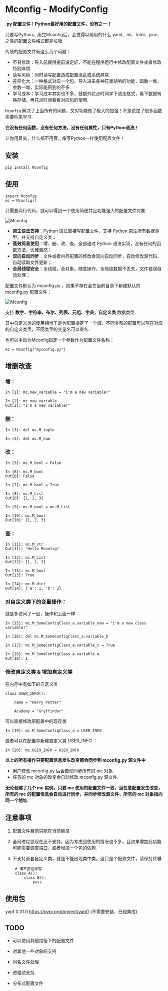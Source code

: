# Mconfig - ModifyConfig

**.py 配置文件！Python最好用的配置文件，没有之一！**

只要写Python，用完Mconfig后，会觉得以前用的什么 yaml、ini、toml、json 之类的配置文件格式都是垃圾.

传统的配置文件有这么几个问题：

* 不易修改：导入前就得提前设定好，不能在程序运行中修改配置文件或者修改特别麻烦.
* 读写风险：同时读写配置造成配置混乱或系统异常.
* 差异化大：一种格式对应一个包，导入进来各种花里胡哨的功能，函数一堆，参数一堆，实际能用到的不多.
* 学习成本：学习成本其实也不多，就额外花点时间学下语法格式，看下数据转换存储，再花点时间看看对应包的使用.

`Mconfig` 解决了上面所有的问题，又对功能做了极大的加强！不是说加了很多函数需要你来学习.

**它没有任何函数，没有任何方法，没有任何属性，只有Python语法！**

让你用着爽，什么都不用管，像写Python一样使用配置文件！

## 安装

    pip install Mconfig

## 使用

    import Mconfig
    mc = Mconfig()

只需要两行代码，就可以得到一个使用简便并且功能强大的配置文件对象.

![Mconfig][1]

* **原生语法支持**：Python 语法直接写配置文件，支持 Python 原生所有数据类型，并支持自定义类；
* **高效简易使用**：增、删、改、查，全部通过 Python 语法实现，没有任何的函数方法，优雅自然；
* **双向自动同步**：文件或者内存配置的修改会双向自动同步，自动修改源代码，自动读取文件更新；
* **全局线程安全**：全线程，全对象，随意操作，全局锁数据不丢失，文件错误自动处理；

配置文件默认为 mconfig.py ，如果不存在会在当前目录下新建默认的 mconfig.py 配置文件：

![Mconfig][2]

支持 **数字、字符串、布尔、列表、元组、字典，自定义类** 数据类型.

其中自定义类的使用相当于是为配置指定了一个域，不同类型的配置可以写在对应的自定义类里，不同类里的变量名可以重名.

也可以手动为Mconfig指定一个参数作为配置文件名称：

    mc = Mconfig("myconfig.py")

## 增删改查

### 增：

    In [1]: mc.new_variable = "i'm a new variable!"

    In [2]: mc.new_variable
    Out[2]: "i'm a new variable!"

### 删：

    In [3]: del mc.M_tuple

    In [4]: del mc.M_num

### 改：

    In [5]: mc.M_bool = False

    In [6]: mc.M_bool
    Out[6]: False

    In [7]: mc.M_bool = True

    In [8]: mc.M_List
    Out[8]: [1, 2, 3]

    In [9]: mc.M_bool = mc.M_List

    In [10]: mc.M_bool
    Out[10]: [1, 2, 3]

### 查：

    In [11]: mc.M_str
    Out[11]: 'Hello Mconfig!'

    In [12]: mc.M_List
    Out[12]: [1, 2, 3]

    In [13]: mc.M_bool
    Out[13]: True

    In [14]: mc.M_dict
    Out[14]: {'a': 1, 'b': 2}

### 对自定义类下的变量操作：

就是多访问了一层，操作和上面一样

    In [15]: mc.M_SomeConfigClass_a.variable_new = "i'm a new class variable!"

    In [16]: del mc.M_SomeConfigClass_a.variable_b

    In [17]: mc.M_SomeConfigClass_a.variable_c = True

    In [18]: mc.M_SomeConfigClass_a.variable_a
    Out[18]: 1

### 修改自定义类 & 增加自定义类
在内存中有如下的自定义类

    class USER_INFO():

        name = "Harry Potter"

        Academy = "Gryffindor"

可以直接修改原配置中的现存类

    In [19]: mc.M_SomeConfigClass_a = USER_INFO

或者可以在配置中新建自定义类 USER_INFO ：

    In [20]: mc.USER_INFO = USER_INFO


**以上的所有操作只要配置信息发生改变都会同步到 mconfig.py 源文件中**

* 用户修改 mconfig.py 后会自动同步所有的 mc 对象.
* 任意的 mc 对象的改变会自动修改 mconfig.py 源文件.

**无论创建了几个 mc 实例，只要 mc 使用的配置文件一致，当任意配置发生改变，所有的 mc 的配置信息会自动进行同步，并同步修改源文件，所有的 mc 对象指向同一个地址.**

## 注意事项

1. 配置文件目前只能在当前目录
2. 全局进程锁现在还不支持，因为考虑到使用的情况也不多，且如果增加此功能可能需要调度端口，或者增加一个包的依赖.
3. 不支持嵌套自定义类，就是不能出现类中类，这只是个配置文件，请保持优雅.

        # 请不要这样写
        class A():
            class B():
                pass

## 使用包

yapf 0.31.0 https://pypi.org/project/yapf/ (不需要安装，已经集成)

## TODO

* 可以使用其他路径下的配置文件
* 对其他一些对象的支持
* 同名文件处理
* 进程锁支持
* 分布式配置文件


  [1]: https://raw.githubusercontent.com/EVA-JianJun/GitPigBed/master/blog_files/img/Mconfig_0.png
  [2]: https://raw.githubusercontent.com/EVA-JianJun/GitPigBed/master/blog_files/img/Mconfig_1.png
